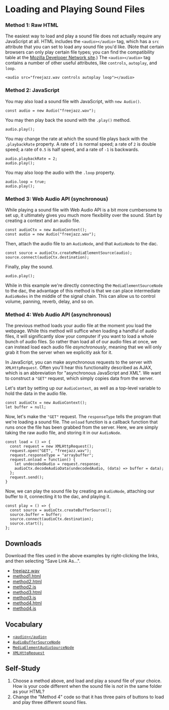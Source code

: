 # Loading and Playing Sound Files

### Method 1: Raw HTML

The easiest way to load and play a sound file does not actually require any
JavaScript at all.  HTML includes the `<audio></audio>` tag, which has a `src`
attribute that you can set to load any sound file you'd like.  (Note that
certain browsers can only play certain file types; you can find the
compatibility table at the [Mozilla Developer Network
site](https://developer.mozilla.org/en-US/docs/Web/HTML/Supported_media_formats#Browser_compatibility).)
The `<audio></audio>` tag contains a number of other useful attributes, like
`controls`, `autoplay`, and `loop`.

	<audio src="freejazz.wav controls autoplay loop"></audio>


### Method 2: JavaScript

You may also load a sound file with JavaScript, with `new Audio()`.

	const audio = new Audio("freejazz.wav");

You may then play back the sound with the `.play()` method.

	audio.play();

You may change the rate at which the sound file plays back with the
`.playbackRate` property.  A rate of `1` is normal speed; a rate of `2` is
double speed; a rate of `0.5` is half speed, and a rate of `-1` is backwards.

	audio.playbackRate = 2;
	audio.play();

You may also loop the audio with the `.loop` property.

	audio.loop = true;
	audio.play();


### Method 3: Web Audio API (synchronous)

While playing a sound file with Web Audio API is a bit more cumbersome to set
up, it ultimately gives you much more flexibility over the sound.  Start by
creating a context and an audio file.

	const audioCtx = new AudioContext();
	const audio = new Audio("freejazz.wav");

Then, attach the audio file to an `AudioNode`, and that `AudioNode` to the dac.

	const source = audioCtx.createMediaElementSource(audio);
	source.connect(audioCtx.destination);

Finally, play the sound.

	audio.play();

While in this example we're directly connecting the `MediaElementSourceNode` to
the dac, the advantage of this method is that we can place intermediate
`AudioNodes` in the middle of the signal chain.  This can allow us to control
volume, panning, reverb, delay, and so on.


### Method 4: Web Audio API (asynchronous)

The previous method loads your audio file at the moment you load the webpage.  While
this method will suffice when loading a handful of audio files, it will
significantly slow your computer if you want to load a whole bunch of audio
files.  So rather than load all of our audio files at once, we can instead load
each audio file *asynchronously*, meaning that we will only grab it from the server
when we explicitly ask for it.

In JavaScript, you can make asynchronous requests to the server with
`XMLHttpRequest`.  Often you'll hear this functionality described as AJAX,
which is an abbreviation for "asynchronous JavaScript and XML".  We want to
construct a `"GET"` request, which simply copies data from the server.

Let's start by setting up our `AudioContext`, as well as a top-level variable
to hold the data in the audio file.

	const audioCtx = new AudioContext();
	let buffer = null;

Now, let's make the `"GET"` request.  The `responseType` tells the program that
we're loading a sound file.  The `onload` function is a callback function that
runs once the file has been grabbed from the server.  Here, we are simply
taking the raw audio file, and storing it in our `AudioNode`.

	const load = () => {
	  const request = new XMLHttpRequest();
	  request.open("GET", "freejazz.wav");
	  request.responseType = "arraybuffer";
	  request.onload = function() {
	    let undecodedAudio = request.response;
	    audioCtx.decodeAudioData(undecodedAudio, (data) => buffer = data);
	  };
	  request.send();
	}

Now, we can play the sound file by creating an `AudioNode`, attaching our
buffer to it, connecting it to the dac, and playing it.

	const play = () => {
	  const source = audioCtx.createBufferSource();
	  source.buffer = buffer;
	  source.connect(audioCtx.destination);
	  source.start();
	};


## Downloads

Download the files used in the above examples by right-clicking the links, and
then selecting "Save Link As...".

* [freejazz.wav](freejazz.wav)
* [method1.html](method1.html)
* [method2.html](method2.html)
* [method2.js](method2.js)
* [method3.html](method3.html)
* [method3.js](method3.js)
* [method4.html](method4.html)
* [method4.js](method4.js)


## Vocabulary

- [`<audio></audio>`](https://developer.mozilla.org/en-US/docs/Web/HTML/Element/audio)
- [`AudioBufferSourceNode`](https://developer.mozilla.org/en-US/docs/Web/API/AudioBufferSourceNode)
- [`MediaElementAudioSourceNode`](https://developer.mozilla.org/en-US/docs/Web/API/MediaElementAudioSourceNode)
- [`XMLHttpRequest`](https://developer.mozilla.org/en-US/docs/Web/API/XMLHttpRequest)


## Self-Study

1. Choose a method above, and load and play a sound file of your choice.  How
   is your code different when the sound file is *not* in the same folder as
   your HTML?
2. Change the "Method 4" code so that it has three pairs of buttons to load and
   play three different sound files.
